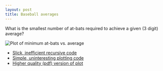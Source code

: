 ```yaml
---
layout: post
title: Baseball averages
---
```


What is the smallest number of at-bats required to achieve a given (3 digit) average?

![Plot of minimum at-bats vs. average](/notebook/git_push/average.Rout.png)

* [Slick, inefficient recursive code](/notebook/average.pl)
* [Simple, uninteresting plotting code](/notebook/average.R)
* [Higher quality (pdf) version of plot](/notebook/git_push/average.Rout.pdf)
